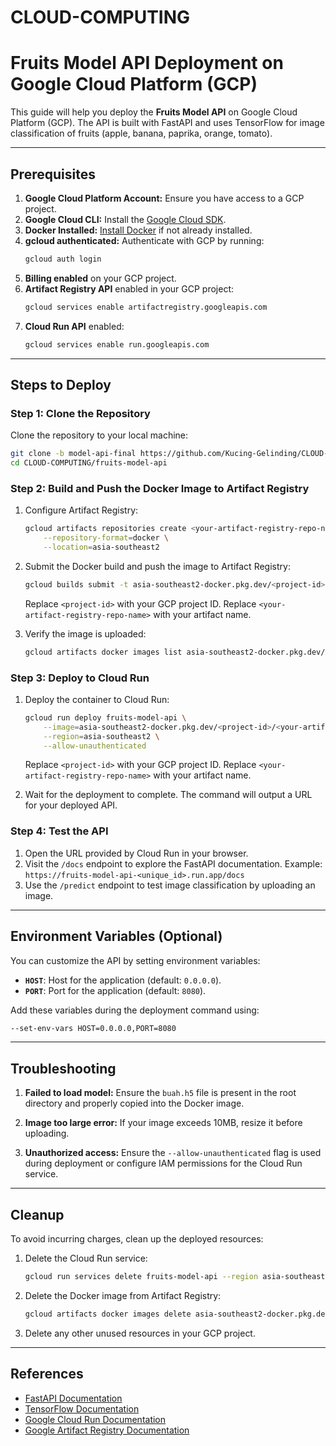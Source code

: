 # CLOUD-COMPUTING
# Fruits Model API Deployment on Google Cloud Platform (GCP)

This guide will help you deploy the **Fruits Model API** on Google Cloud Platform (GCP). The API is built with FastAPI and uses TensorFlow for image classification of fruits (apple, banana, paprika, orange, tomato).

---

## Prerequisites

1. **Google Cloud Platform Account:** Ensure you have access to a GCP project.
2. **Google Cloud CLI:** Install the [Google Cloud SDK](https://cloud.google.com/sdk/docs/install).
3. **Docker Installed:** [Install Docker](https://docs.docker.com/get-docker/) if not already installed.
4. **gcloud authenticated:** Authenticate with GCP by running:
   ```bash
   gcloud auth login
   ```
5. **Billing enabled** on your GCP project.
6. **Artifact Registry API** enabled in your GCP project:
   ```bash
   gcloud services enable artifactregistry.googleapis.com
   ```
7. **Cloud Run API** enabled:
   ```bash
   gcloud services enable run.googleapis.com
   ```

---

## Steps to Deploy

### Step 1: Clone the Repository

Clone the repository to your local machine:
```bash
git clone -b model-api-final https://github.com/Kucing-Gelinding/CLOUD-COMPUTING.git
cd CLOUD-COMPUTING/fruits-model-api
```

### Step 2: Build and Push the Docker Image to Artifact Registry

1. Configure Artifact Registry:
   ```bash
   gcloud artifacts repositories create <your-artifact-registry-repo-name> \
       --repository-format=docker \
       --location=asia-southeast2
   ```

2. Submit the Docker build and push the image to Artifact Registry:
   ```bash
   gcloud builds submit -t asia-southeast2-docker.pkg.dev/<project-id>/<your-artifact-registry-repo-name>/backend:latest .
   ```
   Replace `<project-id>` with your GCP project ID.
   Replace `<your-artifact-registry-repo-name>` with your artifact name.

4. Verify the image is uploaded:
   ```bash
   gcloud artifacts docker images list asia-southeast2-docker.pkg.dev/<project-id>/<your-artifact-registry-repo-name>
   ```

### Step 3: Deploy to Cloud Run

1. Deploy the container to Cloud Run:
   ```bash
   gcloud run deploy fruits-model-api \
       --image=asia-southeast2-docker.pkg.dev/<project-id>/<your-artifact-registry-repo-name>/backend:latest \
       --region=asia-southeast2 \
       --allow-unauthenticated
   ```
   Replace `<project-id>` with your GCP project ID.
   Replace `<your-artifact-registry-repo-name>` with your artifact name.

3. Wait for the deployment to complete. The command will output a URL for your deployed API.

### Step 4: Test the API

1. Open the URL provided by Cloud Run in your browser.
2. Visit the `/docs` endpoint to explore the FastAPI documentation.
   Example: `https://fruits-model-api-<unique_id>.run.app/docs`
3. Use the `/predict` endpoint to test image classification by uploading an image.

---

## Environment Variables (Optional)

You can customize the API by setting environment variables:

- **`HOST`**: Host for the application (default: `0.0.0.0`).
- **`PORT`**: Port for the application (default: `8080`).

Add these variables during the deployment command using:
```bash
--set-env-vars HOST=0.0.0.0,PORT=8080
```

---

## Troubleshooting

1. **Failed to load model:**
   Ensure the `buah.h5` file is present in the root directory and properly copied into the Docker image.

2. **Image too large error:**
   If your image exceeds 10MB, resize it before uploading.

3. **Unauthorized access:**
   Ensure the `--allow-unauthenticated` flag is used during deployment or configure IAM permissions for the Cloud Run service.

---

## Cleanup

To avoid incurring charges, clean up the deployed resources:

1. Delete the Cloud Run service:
   ```bash
   gcloud run services delete fruits-model-api --region asia-southeast2 .
   ```

2. Delete the Docker image from Artifact Registry:
   ```bash
   gcloud artifacts docker images delete asia-southeast2-docker.pkg.dev/<project-id>/<your-artifact-registry-repo-name>/backend:latest
   ```

3. Delete any other unused resources in your GCP project.

---

## References

- [FastAPI Documentation](https://fastapi.tiangolo.com/)
- [TensorFlow Documentation](https://www.tensorflow.org/)
- [Google Cloud Run Documentation](https://cloud.google.com/run/docs)
- [Google Artifact Registry Documentation](https://cloud.google.com/artifact-registry/docs)

